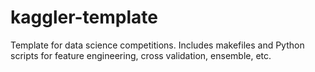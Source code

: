 # kaggler-template
Template for data science competitions.  Includes makefiles and Python scripts for feature engineering, cross validation, ensemble, etc.
